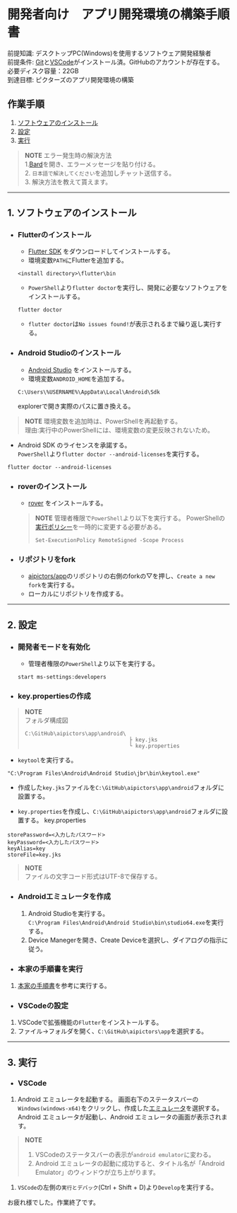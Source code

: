 # 開発者向け　アプリ開発環境の構築手順書

前提知識: デスクトップPC(Windows)を使用するソフトウェア開発経験者  
前提条件:  [Git](https://git-scm.com/)と[VSCode](https://code.visualstudio.com/)がインストール済。GitHubのアカウントが存在する。  
必要ディスク容量：22GB  
到達目標: ピクターズのアプリ開発環境の構築  
<!-- 容量計算
Flutter…2.07 GB  
Android Studio…8 GB  
https://developer.android.com/studio/install?hl=ja#windows  
Android avd…8.64 GB  
リポジトリ…20.4 MB  
-->
## 作業手順  
1. [ソフトウェアのインストール](#1-ソフトウェアのインストール)  
1. [設定](#2-設定)  
1. [実行](#3-実行)  

> **NOTE**
> エラー発生時の解決方法  
> 1.[Bard](https://bard.google.com/)を開き、エラーメッセージを貼り付ける。  
> 2. `日本語で解決してください`を追加しチャット送信する。  
> 3. 解決方法を教えて貰えます。  

---

## 1. ソフトウェアのインストール
- ### Flutterのインストール
  -  [Flutter SDK](https://docs.flutter.dev/get-started/install/windows) をダウンロードしてインストールする。  
  -  環境変数`PATH`にFlutterを追加する。  
  ~~~
  <install directory>\flutter\bin
  ~~~
  -  `PowerShell`より`flutter doctor`を実行し、開発に必要なソフトウェアをインストールする。  
  ~~~
  flutter doctor
  ~~~
  -  `flutter doctor`は`No issues found!`が表示されるまで繰り返し実行する。  

- ### Android Studioのインストール
  - [Android Studio](https://docs.flutter.dev/get-started/install/windows#android-setup) をインストールする。  
  - 環境変数`ANDROID_HOME`を追加する。  
  ```
  C:\Users\%USERNAME%\AppData\Local\Android\Sdk
  ```
  explorerで開き実際のパスに置き換える。

> **NOTE**
> 環境変数を追加時は、PowerShellを再起動する。  
> 理由:実行中のPowerShellには、環境変数の変更反映されないため。  

  - Android SDK のライセンスを承諾する。  
    `PowerShell`より`flutter doctor --android-licenses`を実行する。  
  ```
  flutter doctor --android-licenses
  ```

- ### roverのインストール
  - [rover](https://www.apollographql.com/docs/rover/getting-started/#windows-powershell-installer)  をインストールする。
  > **NOTE**
  > 管理者権限で`PowerShell`より以下を実行する。
  > PowerShellの[実行ポリシー](https://learn.microsoft.com/ja-jp/powershell/module/microsoft.powershell.core/about/about_execution_policies)を一時的に変更する必要がある。    
  > ```
  > Set-ExecutionPolicy RemoteSigned -Scope Process
  > ```
- ### リポジトリをfork
  - [aipictors/app](https://github.com/aipictors/app)のリポジトリの右側のforkの▽を押し、`Create a new fork`を実行する。
  -  ローカルにリポジトリを作成する。

---

## 2. 設定
- ### 開発者モードを有効化
  -  管理者権限の`PowerShell`より以下を実行する。  
    ```
    start ms-settings:developers
    ```
- ### key.propertiesの作成
> **NOTE**  
> フォルダ構成図
> ```
> C:\GitHub\aipictors\app\android\
>                                  ├ key.jks
>                                  └ key.properties
> ```

  -   `keytool`を実行する。  
  ```
  "C:\Program Files\Android\Android Studio\jbr\bin\keytool.exe"
  ```

  -   作成した`key.jks`ファイルを`C:\GitHub\aipictors\app\android`フォルダに設置する。

  -   `key.properties`を作成し、`C:\GitHub\aipictors\app\android`フォルダに設置する。
key.properties
```key.properties
storePassword=<入力したパスワード>
keyPassword=<入力したパスワード>
keyAlias=key  
storeFile=key.jks  
```
> **NOTE**  
> ファイルの文字コード形式はUTF-8で保存する。

- ### Androidエミュレータを作成

  1. Android Studioを実行する。  
`C:\Program Files\Android\Android Studio\bin\studio64.exe`を実行する。  
  1. Device Manegerを開き、Create Deviceを選択し、ダイアログの指示に従う。  

- ### 本家の手順書を実行
1. [本家の手順書](https://github.com/aipictors/app/blob/main/README.md)を参考に実行する。  

- ### VSCodeの設定
1. VSCodeで拡張機能の`Flutter`をインストールする。  
1. ファイル→フォルダを開く、`C:\GitHub\aipictors\app`を選択する。  

---

## 3. 実行
- ### VSCode
1. Android エミュレータを起動する。
画面右下のステータスバーの`Windows(windows-x64)`をクリックし、作成した[エミュレータ](#Androidエミュレータを作成)を選択する。  
Android エミュレータが起動し、Android エミュレータの画面が表示されます。
> **NOTE**
> 1. VSCodeのステータスバーの表示が`android emulator`に変わる。
> 2. Android エミュレータの起動に成功すると、タイトル名が「Android Emulator」のウィンドウが立ち上がります。

1. `VSCode`の左側の`実行とデバック`(Ctrl + Shift + D)より`Develop`を実行する。

お疲れ様でした。作業終了です。
